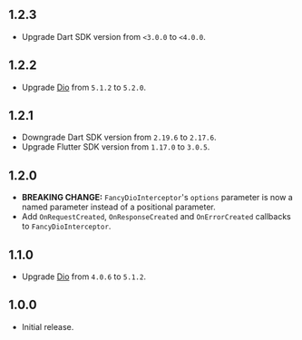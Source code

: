 ## 1.2.3

- Upgrade Dart SDK version from `<3.0.0` to `<4.0.0`.

## 1.2.2

- Upgrade [Dio](https://pub.dev/packages/dio) from `5.1.2` to `5.2.0`.

## 1.2.1

- Downgrade Dart SDK version from `2.19.6` to `2.17.6`.
- Upgrade Flutter SDK version from `1.17.0` to `3.0.5`.

## 1.2.0

- **BREAKING CHANGE:** `FancyDioInterceptor`'s `options` parameter is now a named parameter instead of a positional parameter.
- Add `OnRequestCreated`, `OnResponseCreated` and `OnErrorCreated` callbacks to `FancyDioInterceptor`.

## 1.1.0

- Upgrade [Dio](https://pub.dev/packages/dio) from `4.0.6` to `5.1.2`.

## 1.0.0

- Initial release.
